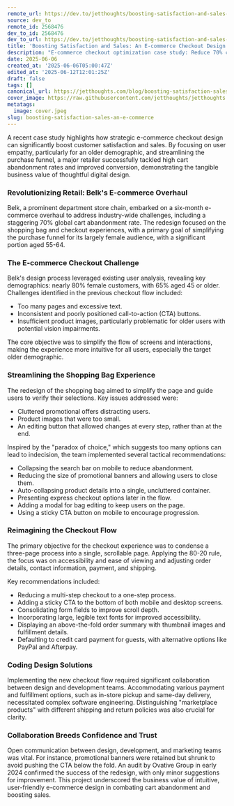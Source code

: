 ```yaml
---
remote_url: https://dev.to/jetthoughts/boosting-satisfaction-and-sales-an-e-commerce-checkout-design-case-study-335a
source: dev_to
remote_id: 2568476
dev_to_id: 2568476
dev_to_url: https://dev.to/jetthoughts/boosting-satisfaction-and-sales-an-e-commerce-checkout-design-case-study-335a
title: 'Boosting Satisfaction and Sales: An E-commerce Checkout Design Case Study'
description: "E-commerce checkout optimization case study: Reduce 70% cart abandonment, boost conversions with streamlined design. Learn user empathy, simplify purchase funnels, increase sales ✓"
date: 2025-06-06
created_at: '2025-06-06T05:00:47Z'
edited_at: '2025-06-12T12:01:25Z'
draft: false
tags: []
canonical_url: https://jetthoughts.com/blog/boosting-satisfaction-sales-an-e-commerce/
cover_image: https://raw.githubusercontent.com/jetthoughts/jetthoughts.github.io/master/content/blog/boosting-satisfaction-sales-an-e-commerce/cover.jpeg
metatags:
  image: cover.jpeg
slug: boosting-satisfaction-sales-an-e-commerce
---
```

A recent case study highlights how strategic e-commerce checkout design can significantly boost customer satisfaction and sales. By focusing on user empathy, particularly for an older demographic, and streamlining the purchase funnel, a major retailer successfully tackled high cart abandonment rates and improved conversion, demonstrating the tangible business value of thoughtful digital design.

### Revolutionizing Retail: Belk's E-commerce Overhaul

Belk, a prominent department store chain, embarked on a six-month e-commerce overhaul to address industry-wide challenges, including a staggering 70% global cart abandonment rate. The redesign focused on the shopping bag and checkout experiences, with a primary goal of simplifying the purchase funnel for its largely female audience, with a significant portion aged 55-64.

### The E-commerce Checkout Challenge

Belk's design process leveraged existing user analysis, revealing key demographics: nearly 80% female customers, with 65% aged 45 or older. Challenges identified in the previous checkout flow included:

*   Too many pages and excessive text.
*   Inconsistent and poorly positioned call-to-action (CTA) buttons.
*   Insufficient product images, particularly problematic for older users with potential vision impairments.

The core objective was to simplify the flow of screens and interactions, making the experience more intuitive for all users, especially the target older demographic.

### Streamlining the Shopping Bag Experience

The redesign of the shopping bag aimed to simplify the page and guide users to verify their selections. Key issues addressed were:

*   Cluttered promotional offers distracting users.
*   Product images that were too small.
*   An editing button that allowed changes at every step, rather than at the end.

Inspired by the "paradox of choice," which suggests too many options can lead to indecision, the team implemented several tactical recommendations:

*   Collapsing the search bar on mobile to reduce abandonment.
*   Reducing the size of promotional banners and allowing users to close them.
*   Auto-collapsing product details into a single, uncluttered container.
*   Presenting express checkout options later in the flow.
*   Adding a modal for bag editing to keep users on the page.
*   Using a sticky CTA button on mobile to encourage progression.

### Reimagining the Checkout Flow

The primary objective for the checkout experience was to condense a three-page process into a single, scrollable page. Applying the 80-20 rule, the focus was on accessibility and ease of viewing and adjusting order details, contact information, payment, and shipping.

Key recommendations included:

*   Reducing a multi-step checkout to a one-step process.
*   Adding a sticky CTA to the bottom of both mobile and desktop screens.
*   Consolidating form fields to improve scroll depth.
*   Incorporating large, legible text fonts for improved accessibility.
*   Displaying an above-the-fold order summary with thumbnail images and fulfillment details.
*   Defaulting to credit card payment for guests, with alternative options like PayPal and Afterpay.

### Coding Design Solutions

Implementing the new checkout flow required significant collaboration between design and development teams. Accommodating various payment and fulfillment options, such as in-store pickup and same-day delivery, necessitated complex software engineering. Distinguishing "marketplace products" with different shipping and return policies was also crucial for clarity.

### Collaboration Breeds Confidence and Trust

Open communication between design, development, and marketing teams was vital. For instance, promotional banners were retained but shrunk to avoid pushing the CTA below the fold. An audit by Ovative Group in early 2024 confirmed the success of the redesign, with only minor suggestions for improvement. This project underscored the business value of intuitive, user-friendly e-commerce design in combating cart abandonment and boosting sales.
